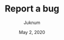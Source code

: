 ---
title: Report a bug
separatedTitle: Report a bug
description: Tutorial
comments: true
id: report_bug
date: May 2, 2020
author: Juknum
release: false

imgURL: ../image/article/report_bug.jpg
text: How to report a bug
---